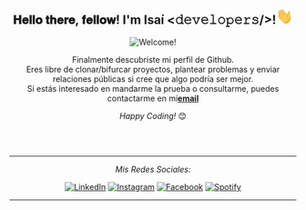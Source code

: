 <div align="center">
<h2> 𝐇𝐞𝐥𝐥𝐨 𝐭𝐡𝐞𝐫𝐞, 𝐟𝐞𝐥𝐥𝐨𝐰!  I'm Isaí <𝚍𝚎𝚟𝚎𝚕𝚘𝚙𝚎𝚛𝚜/>!<img src="https://github.com/ABSphreak/ABSphreak/blob/master/gifs/Hi.gif" width="30px"></h2>
</div>

<div align="center" width="50">

<img src="docs/descarga.gif" alt="Welcome!" width="300"/>

</div>

<div align="center">













Finalmente descubriste mi perfil de Github. <br>
Eres libre de clonar/bifurcar proyectos, plantear problemas y enviar relaciones públicas si cree que algo podría ser mejor. <br>
Si estás interesado en mandarme la prueba o consultarme, puedes contactarme en mi<a href="isaiezequielnunez@gmail.com"><b>email</b></a>

<i>Happy Coding!</i> 😊

</div>

<div align="center">

</br>
</br>

---

<i>Mis Redes Sociales:</i><br>

<a href="https://www.linkedin.com/in/isai-ezequiel-nu%C3%B1ez-65a979270/" target="_blank"><img src="https://img.shields.io/badge/LinkedIn-%230077B5.svg?&style=flat-square&logo=linkedin&logoColor=white" alt="LinkedIn"></a>
<a href="https://www.instagram.com/isaiezequielnunez/" target="_blank"><img src="https://img.shields.io/badge/Instagram-%23E4405F.svg?&style=flat-square&logo=instagram&logoColor=white" alt="Instagram"></a>
<a href="https://web.facebook.com/isai.nunez.96995/" target="_blank"><img src="https://img.shields.io/badge/Facebook-%231877F2.svg?&style=flat-square&logo=facebook&logoColor=white" alt="Facebook"></a>
<a href="https://open.spotify.com/user/37gsx15yigrokuml6hq0k0u4g" target="_blank"><img src="https://img.shields.io/badge/Spotify-%231ED760.svg?&style=flat-square&logo=spotify&logoColor=white" alt="Spotify"></a>

-----

